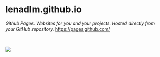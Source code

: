 # lenadlm.github.io
*Github Pages. Websites for you and your projects. Hosted directly from your GitHub repository.*
https://pages.github.com/

<br><br>
<img src='https://lenadlm.github.io/website?down_color=lightgrey&down_message=offline&up_color=blue&up_message=online&url=https%3A%2F%2Fshields.io'>

